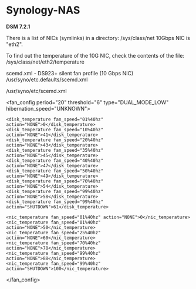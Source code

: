 # Synology-NAS

**DSM 7.2.1**

There is a list of NICs (symlinks) in a directory: /sys/class/net
10Gbps NIC is "eth2".

To find out the temperature of the 10G NIC, check the contents of the file: /sys/class/net/eth2/temperature


scemd.xml - DS923+ silent fan profile (10 Gbps NIC)
/usr/syno/etc.defaults/scemd.xml

/usr/syno/etc/scemd.xml

<fan_config period="20" threshold="6" type="DUAL_MODE_LOW" hibernation_speed="UNKNOWN">
	
	<disk_temperature fan_speed="01%40hz" action="NONE">0</disk_temperature>
	<disk_temperature fan_speed="10%40hz" action="NONE">41</disk_temperature>
	<disk_temperature fan_speed="20%40hz" action="NONE">43</disk_temperature>
	<disk_temperature fan_speed="35%40hz" action="NONE">45</disk_temperature>
	<disk_temperature fan_speed="40%40hz" action="NONE">47</disk_temperature>
	<disk_temperature fan_speed="50%40hz" action="NONE">49</disk_temperature>
	<disk_temperature fan_speed="70%40hz" action="NONE">54</disk_temperature>
	<disk_temperature fan_speed="99%40hz" action="NONE">58</disk_temperature>
	<disk_temperature fan_speed="99%40hz" action="SHUTDOWN">61</disk_temperature>

	<nic_temperature fan_speed="01%40hz" action="NONE">0</nic_temperature>
	<nic_temperature fan_speed="01%40hz" action="NONE">50</nic_temperature>
	<nic_temperature fan_speed="25%40hz" action="NONE">60</nic_temperature>
	<nic_temperature fan_speed="70%40hz" action="NONE">78</nic_temperature>
	<nic_temperature fan_speed="99%40hz" action="NONE">88</nic_temperature>
	<nic_temperature fan_speed="99%40hz" action="SHUTDOWN">100</nic_temperature>
 
</fan_config>

